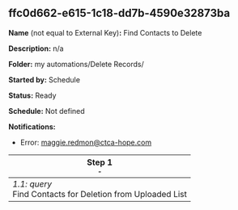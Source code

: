 ## ffc0d662-e615-1c18-dd7b-4590e32873ba

**Name** (not equal to External Key)**:** Find Contacts to Delete

**Description:** n/a

**Folder:** my automations/Delete Records/

**Started by:** Schedule

**Status:** Ready

**Schedule:** Not defined

**Notifications:**

* Error: maggie.redmon@ctca-hope.com

| Step 1<br>_<small>-</small>_ |
| --- |
| _1.1: query_<br>Find Contacts for Deletion from Uploaded List |
